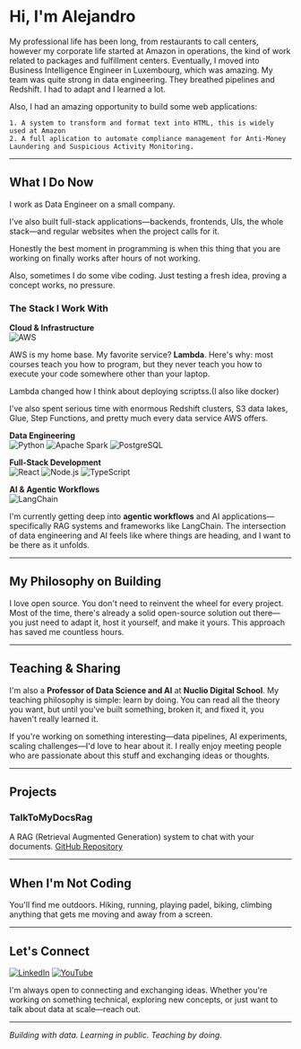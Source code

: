 # Hi, I'm Alejandro

My professional life has been long, from restaurants to call centers, however my corporate life started at Amazon in operations, the kind of work related to packages and fulfillment centers. Eventually, I moved into Business Intelligence Engineer in Luxembourg, which was amazing. My team was quite strong in data engineering. They breathed pipelines and Redshift. I had to adapt and I learned a lot.

Also, I had an amazing opportunity to build some web applications:

    1. A system to transform and format text into HTML, this is widely used at Amazon
    2. A full aplication to automate compliance management for Anti-Money Laundering and Suspicious Activity Monitoring.


---

## What I Do Now

I work as Data Engineer on a small company. 

I've also built full-stack applications—backends, frontends, UIs, the whole stack—and regular websites when the project calls for it.

Honestly the best moment in programming is when this thing that you are working on finally works after hours of not working.

Also, sometimes I do some vibe coding. Just testing a fresh idea, proving a concept works, no pressure.

### The Stack I Work With

**Cloud & Infrastructure**  
![AWS](https://img.shields.io/badge/AWS-232F3E?style=flat&logo=amazon-aws&logoColor=white)

AWS is my home base. My favorite service? **Lambda**. Here's why: most courses teach you how to program, but they never teach you how to execute your code somewhere other than your laptop. 

Lambda changed how I think about deploying scriptss.(I also like docker)

I've also spent serious time with enormous Redshift clusters, S3 data lakes, Glue, Step Functions, and pretty much every data service AWS offers.

**Data Engineering**  
![Python](https://img.shields.io/badge/Python-3776AB?style=flat&logo=python&logoColor=white)
![Apache Spark](https://img.shields.io/badge/Apache_Spark-E25A1C?style=flat&logo=apache-spark&logoColor=white)
![PostgreSQL](https://img.shields.io/badge/PostgreSQL-316192?style=flat&logo=postgresql&logoColor=white)

**Full-Stack Development**  
![React](https://img.shields.io/badge/React-20232A?style=flat&logo=react&logoColor=61DAFB)
![Node.js](https://img.shields.io/badge/Node.js-339933?style=flat&logo=node.js&logoColor=white)
![TypeScript](https://img.shields.io/badge/TypeScript-007ACC?style=flat&logo=typescript&logoColor=white)

**AI & Agentic Workflows**  
![LangChain](https://img.shields.io/badge/LangChain-121212?style=flat&logo=chainlink&logoColor=white)

I'm currently getting deep into **agentic workflows** and AI applications—specifically RAG systems and frameworks like LangChain. The intersection of data engineering and AI feels like where things are heading, and I want to be there as it unfolds.

---

## My Philosophy on Building

I love open source. You don't need to reinvent the wheel for every project. Most of the time, there's already a solid open-source solution out there—you just need to adapt it, host it yourself, and make it yours. This approach has saved me countless hours.

---

## Teaching & Sharing

I'm also a **Professor of Data Science and AI** at **Nuclio Digital School**. My teaching philosophy is simple: learn by doing. You can read all the theory you want, but until you've built something, broken it, and fixed it, you haven't really learned it.

If you're working on something interesting—data pipelines, AI experiments, scaling challenges—I'd love to hear about it. I really enjoy meeting people who are passionate about this stuff and exchanging ideas or thoughts.

---

## Projects

### TalkToMyDocsRag
A RAG (Retrieval Augmented Generation) system to chat with your documents.
[GitHub Repository](https://github.com/attinto/TalkToMyDocsRag)

---

## When I'm Not Coding

You'll find me outdoors. Hiking, running, playing padel, biking, climbing anything that gets me moving and away from a screen. 

---

## Let's Connect

[![LinkedIn](https://img.shields.io/badge/LinkedIn-0077B5?style=flat&logo=linkedin&logoColor=white)]([https://linkedin.com/in/your-profile](https://www.linkedin.com/in/alejandro-tinto/))
[![YouTube](https://img.shields.io/badge/YouTube-FF0000?style=flat&logo=youtube&logoColor=white)]([https://youtube.com/@your-channel](https://www.youtube.com/channel/UCf6SvG9k9O7L8Ak2UPrT1hA))

I'm always open to connecting and exchanging ideas. Whether you're working on something technical, exploring new concepts, or just want to talk about data at scale—reach out.

---

*Building with data. Learning in public. Teaching by doing.*

